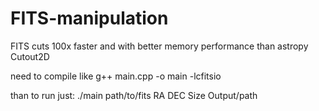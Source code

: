 # FITS-manipulation

FITS cuts 100x faster and with better memory performance than astropy Cutout2D

need to compile like
g++ main.cpp -o main -lcfitsio

than to run just:
./main path/to/fits RA DEC Size Output/path
